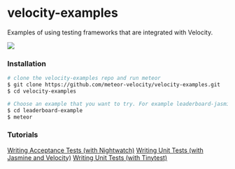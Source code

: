 velocity-examples
================

Examples of using testing frameworks that are integrated with Velocity.

[<img src="https://travis-ci.org/meteor-velocity/velocity-example.svg?branch=master" />](https://travis-ci.org/meteor-velocity/velocity-example)


### Installation

```sh
# clone the velocity-examples repo and run meteor
$ git clone https://github.com/meteor-velocity/velocity-examples.git
$ cd velocity-examples

# Choose an example that you want to try. For example leaderboard-jasmine.
$ cd leaderboard-example
$ meteor

```


### Tutorials

[Writing Acceptance Tests (with Nightwatch)](https://github.com/awatson1978/meteor-cookbook/blob/master/cookbook/writing.acceptance.test.md)
[Writing Unit Tests (with Jasmine and Velocity)](https://github.com/awatson1978/meteor-cookbook/blob/master/cookbook/writing.unit.tests.with.jasmine.md)
[Writing Unit Tests (with Tinytest)](https://github.com/awatson1978/meteor-cookbook/blob/master/cookbook/writing.unit.tests.md)
